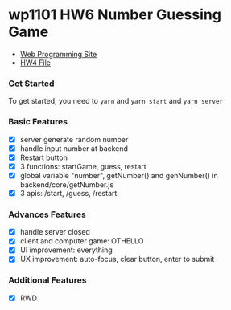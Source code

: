 # wp1101 HW6 Number Guessing Game

- [Web Programming Site](https://wp.ee.ntu.edu.tw/)
- [HW4 File](https://ceiba.ntu.edu.tw/course/fdb723/hw/hw6.pdf)

### Get Started

To get started, you need to `yarn` and `yarn start` and `yarn server`

### Basic Features

- [x] server generate random number
- [x] handle input number at backend
- [x] Restart button
- [x] 3 functions: startGame, guess, restart
- [x] global variable "number", getNumber() and genNumber() in backend/core/getNumber.js
- [x] 3 apis: /start, /guess, /restart

### Advances Features

- [x] handle server closed
- [x] client and computer game: OTHELLO
- [x] UI improvement: everything
- [x] UX improvement: auto-focus, clear button, enter to submit

### Additional Features

- [x] RWD
